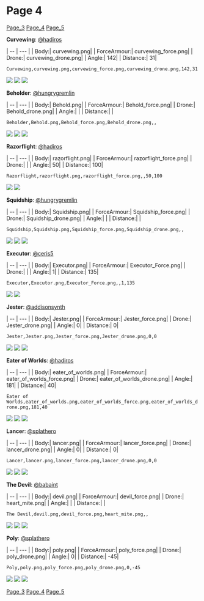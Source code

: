 # Page 4
[Page_3](./Page_3.md)
[Page_4](./Page_4.md)
[Page_5](./Page_5.md)

**Curvewing**: [@hadiros](https://discord.com/users/266028842395631629)

| -- | --- | 
| Body:| curvewing.png| 
| ForceArmour:| curvewing_force.png| 
| Drone:| curvewing_drone.png| 
| Angle:| 142| 
| Distance:| 31| 

`Curvewing,curvewing.png,curvewing_force.png,curvewing_drone.png,142,31`

![](../custom_skins/curvewing.png)
![](../custom_skins/curvewing_force.png)
![](../custom_skins/curvewing_drone.png)


**Beholder**: [@hungrygremlin](https://discord.com/users/361743580563374080)

| -- | --- | 
| Body:| Behold.png| 
| ForceArmour:| Behold_force.png| 
| Drone:| Behold_drone.png| 
| Angle:| | 
| Distance:| | 

`Beholder,Behold.png,Behold_force.png,Behold_drone.png,,`

![](../custom_skins/Behold.png)
![](../custom_skins/Behold_force.png)
![](../custom_skins/Behold_drone.png)


**Razorflight**: [@hadiros](https://discord.com/users/266028842395631629)

| -- | --- | 
| Body:| razorflight.png| 
| ForceArmour:| razorflight_force.png| 
| Drone:| | 
| Angle:| 50| 
| Distance:| 100| 

`Razorflight,razorflight.png,razorflight_force.png,,50,100`

![](../custom_skins/razorflight.png)
![](../custom_skins/razorflight_force.png)


**Squidship**: [@hungrygremlin](https://discord.com/users/361743580563374080)

| -- | --- | 
| Body:| Squidship.png| 
| ForceArmour:| Squidship_force.png| 
| Drone:| Squidship_drone.png| 
| Angle:| | 
| Distance:| | 

`Squidship,Squidship.png,Squidship_force.png,Squidship_drone.png,,`

![](../custom_skins/Squidship.png)
![](../custom_skins/Squidship_force.png)
![](../custom_skins/Squidship_drone.png)


**Executor**: [@ceris5](https://discord.com/users/460824601019023360)

| -- | --- | 
| Body:| Executor.png| 
| ForceArmour:| Executor_Force.png| 
| Drone:| | 
| Angle:| 1| 
| Distance:| 135| 

`Executor,Executor.png,Executor_Force.png,,1,135`

![](../custom_skins/Executor.png)
![](../custom_skins/Executor_Force.png)


**Jester**: [@addisonsynth](https://discord.com/users/690582693532008459)

| -- | --- | 
| Body:| Jester.png| 
| ForceArmour:| Jester_force.png| 
| Drone:| Jester_drone.png| 
| Angle:| 0| 
| Distance:| 0| 

`Jester,Jester.png,Jester_force.png,Jester_drone.png,0,0`

![](../custom_skins/Jester.png)
![](../custom_skins/Jester_force.png)
![](../custom_skins/Jester_drone.png)


**Eater of Worlds**: [@hadiros](https://discord.com/users/266028842395631629)

| -- | --- | 
| Body:| eater_of_worlds.png| 
| ForceArmour:| eater_of_worlds_force.png| 
| Drone:| eater_of_worlds_drone.png| 
| Angle:| 181| 
| Distance:| 40| 

`Eater of Worlds,eater_of_worlds.png,eater_of_worlds_force.png,eater_of_worlds_drone.png,181,40`

![](../custom_skins/eater_of_worlds.png)
![](../custom_skins/eater_of_worlds_force.png)
![](../custom_skins/eater_of_worlds_drone.png)


**Lancer**: [@splathero](https://discord.com/users/1088727297755971645)

| -- | --- | 
| Body:| lancer.png| 
| ForceArmour:| lancer_force.png| 
| Drone:| lancer_drone.png| 
| Angle:| 0| 
| Distance:| 0| 

`Lancer,lancer.png,lancer_force.png,lancer_drone.png,0,0`

![](../custom_skins/lancer.png)
![](../custom_skins/lancer_force.png)
![](../custom_skins/lancer_drone.png)


**The Devil**: [@babaint](https://discord.com/users/598945877419360266)

| -- | --- | 
| Body:| devil.png| 
| ForceArmour:| devil_force.png| 
| Drone:| heart_mite.png| 
| Angle:| | 
| Distance:| | 

`The Devil,devil.png,devil_force.png,heart_mite.png,,`

![](../custom_skins/devil.png)
![](../custom_skins/devil_force.png)
![](../custom_skins/heart_mite.png)


**Poly**: [@splathero](https://discord.com/users/1088727297755971645)

| -- | --- | 
| Body:| poly.png| 
| ForceArmour:| poly_force.png| 
| Drone:| poly_drone.png| 
| Angle:| 0| 
| Distance:| -45| 

`Poly,poly.png,poly_force.png,poly_drone.png,0,-45`

![](../custom_skins/poly.png)
![](../custom_skins/poly_force.png)
![](../custom_skins/poly_drone.png)

[Page_3](./Page_3.md)
[Page_4](./Page_4.md)
[Page_5](./Page_5.md)
